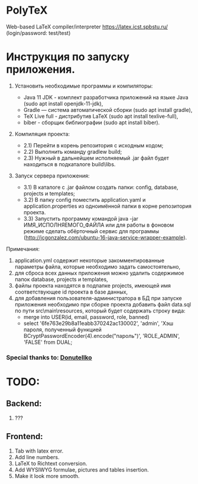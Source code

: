 # PolyTeX
Web-based LaTeX compiler/interpreter 
https://latex.icst.spbstu.ru/
(login/password: test/test)

# Инструкция по запуску приложения.

1) Установить необходимые программы и компиляторы:
	- Java 11 JDK - комплект разработчика приложений на языке Java (sudo apt install openjdk-11-jdk),
	- Gradle — система автоматической сборки (sudo apt install gradle),
	- TeX Live full - дистрибутив LaTeX (sudo apt install texlive-full),
	- biber - сборщик библиографии (sudo apt install biber).

2) Компиляция проекта:
	- 2.1) Перейти в корень репозитория с исходным кодом;
	- 2.2) Выполнить команду gradlew build;
	- 2.3) Нужный в дальнейшем исполняемый .jar файл будет находиться в подкаталоге build\libs.

3) Запуск сервера приложения:
	- 3.1) В каталоге с .jar файлом создать папки: config, database, projects и templates;
	- 3.2) В папку config поместить application.yaml и application.properties из одноимённой папки в корне репозитория проекта.
	- 3.3) Запустить программу командой java -jar ИМЯ_ИСПОЛНЯЕМОГО_ФАЙЛА или для работы в фоновом режиме сделать обёрточный сервис для программы (http://jcgonzalez.com/ubuntu-16-java-service-wrapper-example).
	
Примечания: 
1) application.yml содержит некоторые закомментированные параметры файла, которые необходимо задать самостоятельно,
2) для сброса всех данных приложения можно удалить содержимое папок database, projects и templates,
3) файлы проекта находятся в подпапке projects, имеющей имя соответствующее id проекта в базе данных,
4) для добавления пользователя-администратора в БД при запуске приложения необходимо при сборке проекта добавить файл data.sql по пути src\main\resources, который будет содержать строку вида:
    - merge into USER(id, email, password, role, banned)
    - select '6fe763e29b8a11eabb370242ac130002', 'admin', 'Хэш пароля, полученный функцией BCryptPasswordEncoder(4).encode("пароль")', 'ROLE_ADMIN', 'FALSE' from DUAL;

### Special thanks to: [Donutellko](https://github.com/Donutellko)

# TODO:

## Backend:

1. ???

## Frontend:

1. Tab with latex error.
2. Add line numbers.
3. LaTeX to Richtext conversion.
4. Add WYSIWYG formulae, pictures and tables insertion.
5. Make it look more smooth.
